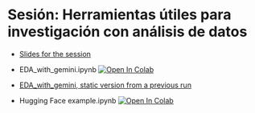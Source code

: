 # Sesión: Herramientas útiles para investigación con análisis de datos

+ [Slides for the session](DA_AI.html)
 
+ EDA_with_gemini.ipynb [![Open In Colab](https://colab.research.google.com/assets/colab-badge.svg)](https://colab.research.google.com/github/fsansegundo/Herramientas_IA_analisis_datos/blob/main/EDA_with_gemini.ipynb)

+ [EDA_with_gemini, static version from a previous run](EDA_with_gemini_V1.html)

+ Hugging Face example.ipynb [![Open In Colab](https://colab.research.google.com/assets/colab-badge.svg)](https://colab.research.google.com/github/fsansegundo/Herramientas_IA_analisis_datos/blob/main/HuggingFace_Example.ipynb)




